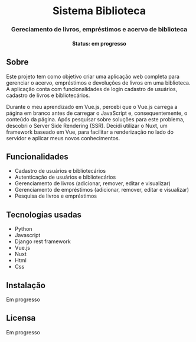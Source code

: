 <h1 align="center">Sistema Biblioteca</h1>

<h3 align="center">Gereciamento de livros, empréstimos e acervo de biblioteca</h3>

<h4 align="center">Status: em progresso</h4>

## Sobre

Este projeto tem como objetivo criar uma aplicação web completa para gerenciar o acervo, empréstimos e devoluções de livros em uma biblioteca. A aplicação conta com funcionalidades de login cadastro de usuários, cadastro de livros e bibliotecários.

Durante o meu aprendizado em Vue.js, percebi que o Vue.js carrega a página em branco antes de carregar o JavaScript e, consequentemente, o conteúdo da página. Após pesquisar sobre soluções para este problema, descobri o Server Side Rendering (SSR). Decidi utilizar o Nuxt, um framework baseado em Vue, para facilitar a renderização no lado do servidor e aplicar meus novos conhecimentos.

## Funcionalidades

- Cadastro de usuários e bibliotecários
- Autenticação de usuários e bibliotecários
- Gerenciamento de livros (adicionar, remover, editar e visualizar)
- Gerenciamento de empréstimos (adicionar, remover, editar e visualizar)
- Pesquisa de livros e empréstimos

## Tecnologias usadas

- Python
- Javascript
- Django rest framework
- Vue.js
- Nuxt
- Html 
- Css

## Instalação

Em progresso

## Licensa

Em progresso
